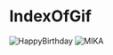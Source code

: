 # IndexOfGif
![HappyBirthday](https://user-images.githubusercontent.com/67646107/115983521-85bbd600-a5dc-11eb-930f-07edcb703fe1.gif)
![MIKA](https://user-images.githubusercontent.com/67646107/115983452-1b0a9a80-a5dc-11eb-94b4-9130b98ae0e7.gif)


